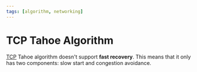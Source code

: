 ```yaml
---
tags: [algorithm, networking]
---
```


# TCP Tahoe Algorithm

[TCP](202503182241.md) Tahoe algorithm doesn't support **fast recovery**. This
means that it only has two components: slow start and congestion avoidance.

